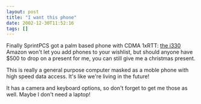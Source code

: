 ```yaml
---
layout: post
title: "I want this phone"
date: 2002-12-30T11:52:16
tags: []
---
```


Finally SprintPCS got a palm based phone with CDMA 1xRTT: [the i330][1] Amazon won't let you add phones to your wishlist, but should anyone have $500 to drop on a present for me, you can still give me a christmas present.

This is really a general purpose computer masked as a moble phone with high speed data access. It's like we're living in the future!

It has a camera and keyboard options, so don't forget to get me those as well. Maybe I don't need a laptop!

   [1]: http://www.amazon.com/exec/obidos/tg/detail/-/B00007E9SV
